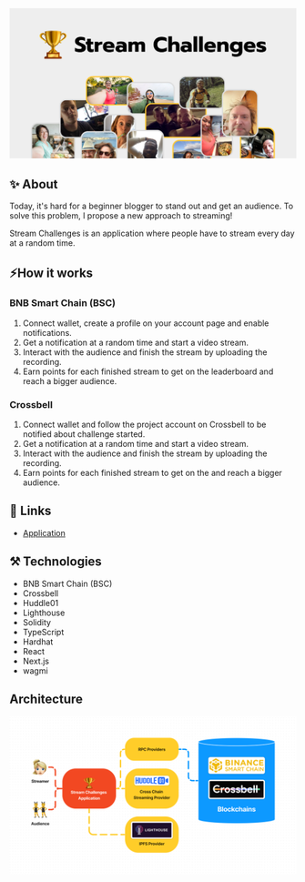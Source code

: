 ![Cover](cover.png)

## ✨ About

Today, it's hard for a beginner blogger to stand out and get an audience. To solve this problem, I propose a new approach to streaming!

Stream Challenges is an application where people have to stream every day at a random time.

## ⚡How it works

### BNB Smart Chain (BSC)

1. Connect wallet, create a profile on your account page and enable notifications.
2. Get a notification at a random time and start a video stream.
3. Interact with the audience and finish the stream by uploading the recording.
4. Earn points for each finished stream to get on the leaderboard and reach a bigger audience.

### Crossbell

1. Connect wallet and follow the project account on Crossbell to be notified about challenge started.
2. Get a notification at a random time and start a video stream.
3. Interact with the audience and finish the stream by uploading the recording.
4. Earn points for each finished stream to get on the and reach a bigger audience.

## 🔗 Links

- [Application](https://stream-challenges-app.vercel.app/)

## ⚒️ Technologies

- BNB Smart Chain (BSC)
- Crossbell
- Huddle01
- Lighthouse
- Solidity
- TypeScript
- Hardhat
- React
- Next.js
- wagmi

## Architecture

![Architecture](architecture.png)
